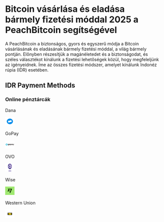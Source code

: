 <body class="payment-methods-page">

# Bitcoin vásárlása és eladása bármely fizetési móddal 2025 a PeachBitcoin segítségével

A PeachBitcoin a biztonságos, gyors és egyszerű módja a Bitcoin vásárlásának és eladásának bármely fizetési móddal, a világ bármely pontján. Előnyben részesítjük a magánéletedet és a biztonságodat, és széles választékot kínálunk a fizetési lehetőségek közül, hogy megfeleljünk az igényeidnek. Íme az összes fizetési módszer, amelyet kínálunk Indonéz rúpia (IDR) esetében.

## IDR Payment Methods

### Online pénztárcák

<div class="payment-grid">
    <div class="payment-grid-item">
        <p>Dana</p> 
        <img src="/img/faq/logoimg/dana.png" width="30px" height="27px" alt="Bitcoin vásárlása ezzel: Dana, Bitcoin eladása ezzel: Dana">
    </div>
    <div class="payment-grid-item">
        <p>GoPay</p> 
        <img src="/img/faq/logoimg/gopay.png" width="30px" height="27px" alt="Bitcoin vásárlása ezzel: GoPay, Bitcoin eladása ezzel: GoPay">
    </div>
    <div class="payment-grid-item">
        <p>OVO</p> 
        <img src="/img/faq/logoimg/ovo.png" width="30px" height="27px" alt="Bitcoin vásárlása ezzel: OVO, Bitcoin eladása ezzel: OVO">
    </div>
    <div class="payment-grid-item">
        <p>Wise</p> 
        <img src="/img/faq/logoimg/wise.png" width="30px" height="27px" alt="Bitcoin vásárlása ezzel: Wise, Bitcoin eladása ezzel: Wise">
    </div>
    <div class="payment-grid-item">
        <p>Western Union</p> 
        <img src="/img/faq/logoimg/westernunion.png" width="30px" height="27px" alt="Bitcoin vásárlása ezzel: Western Union, Bitcoin eladása ezzel: Western Union">
    </div>
</div>

</body>
